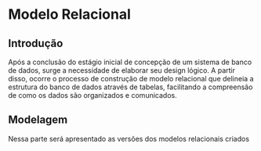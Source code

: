# Modelo Relacional

## Introdução

Após a conclusão do estágio inicial de concepção de um sistema de banco de dados, surge a necessidade de elaborar seu design lógico. A partir disso, ocorre o processo de construção de modelo relacional que delineia a estrutura do banco de dados através de tabelas, facilitando a compreensão de como os dados são organizados e comunicados.

## Modelagem 

Nessa parte será apresentado as versões dos modelos relacionais criados